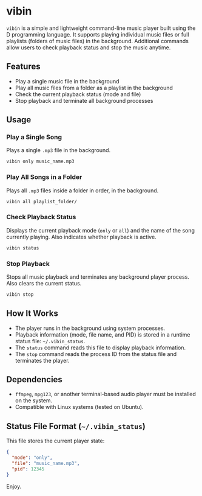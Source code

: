 # vibin

`vibin` is a simple and lightweight command-line music player built using the D programming language. It supports playing individual music files or full playlists (folders of music files) in the background. Additional commands allow users to check playback status and stop the music anytime.

## Features

* Play a single music file in the background
* Play all music files from a folder as a playlist in the background
* Check the current playback status (mode and file)
* Stop playback and terminate all background processes

## Usage

### Play a Single Song

Plays a single `.mp3` file in the background.

```bash
vibin only music_name.mp3
```

### Play All Songs in a Folder

Plays all `.mp3` files inside a folder in order, in the background.

```bash
vibin all playlist_folder/
```

### Check Playback Status

Displays the current playback mode (`only` or `all`) and the name of the song currently playing. Also indicates whether playback is active.

```bash
vibin status
```

### Stop Playback

Stops all music playback and terminates any background player process. Also clears the current status.

```bash
vibin stop
```

## How It Works

* The player runs in the background using system processes.
* Playback information (mode, file name, and PID) is stored in a runtime status file: `~/.vibin_status`.
* The `status` command reads this file to display playback information.
* The `stop` command reads the process ID from the status file and terminates the player.

## Dependencies

* `ffmpeg`, `mpg123`, or another terminal-based audio player must be installed on the system.
* Compatible with Linux systems (tested on Ubuntu).

## Status File Format (`~/.vibin_status`)

This file stores the current player state:

```json
{
  "mode": "only",
  "file": "music_name.mp3",
  "pid": 12345
}
```

Enjoy.

